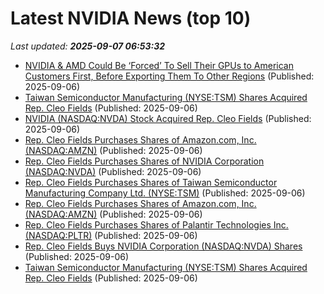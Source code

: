 # Latest NVIDIA News (top 10)
_Last updated: **2025-09-07 06:53:32**_

- [NVIDIA & AMD Could Be ‘Forced’ To Sell Their GPUs to American Customers First, Before Exporting Them To Other Regions](https://wccftech.com/nvidia-amd-could-be-forced-to-sell-their-gpus-to-american-customers-first/) (Published: 2025-09-06)
- [Taiwan Semiconductor Manufacturing (NYSE:TSM) Shares Acquired Rep. Cleo Fields](https://www.etfdailynews.com/2025/09/06/taiwan-semiconductor-manufacturing-nysetsm-shares-acquired-rep-cleo-fields-2/) (Published: 2025-09-06)
- [NVIDIA (NASDAQ:NVDA) Stock Acquired Rep. Cleo Fields](https://www.etfdailynews.com/2025/09/06/nvidia-nasdaqnvda-stock-acquired-rep-cleo-fields-4/) (Published: 2025-09-06)
- [Rep. Cleo Fields Purchases Shares of Amazon.com, Inc. (NASDAQ:AMZN)](https://www.etfdailynews.com/2025/09/06/rep-cleo-fields-purchases-shares-of-amazon-com-inc-nasdaqamzn-2/) (Published: 2025-09-06)
- [Rep. Cleo Fields Purchases Shares of NVIDIA Corporation (NASDAQ:NVDA)](https://www.etfdailynews.com/2025/09/06/rep-cleo-fields-purchases-shares-of-nvidia-corporation-nasdaqnvda-6/) (Published: 2025-09-06)
- [Rep. Cleo Fields Purchases Shares of Taiwan Semiconductor Manufacturing Company Ltd. (NYSE:TSM)](https://www.etfdailynews.com/2025/09/06/rep-cleo-fields-purchases-shares-of-taiwan-semiconductor-manufacturing-company-ltd-nysetsm-2/) (Published: 2025-09-06)
- [Rep. Cleo Fields Purchases Shares of Amazon.com, Inc. (NASDAQ:AMZN)](https://www.etfdailynews.com/2025/09/06/rep-cleo-fields-purchases-shares-of-amazon-com-inc-nasdaqamzn-3/) (Published: 2025-09-06)
- [Rep. Cleo Fields Purchases Shares of Palantir Technologies Inc. (NASDAQ:PLTR)](https://www.etfdailynews.com/2025/09/06/rep-cleo-fields-purchases-shares-of-palantir-technologies-inc-nasdaqpltr/) (Published: 2025-09-06)
- [Rep. Cleo Fields Buys NVIDIA Corporation (NASDAQ:NVDA) Shares](https://www.etfdailynews.com/2025/09/06/rep-cleo-fields-buys-nvidia-corporation-nasdaqnvda-shares-3/) (Published: 2025-09-06)
- [Taiwan Semiconductor Manufacturing (NYSE:TSM) Shares Acquired Rep. Cleo Fields](https://www.etfdailynews.com/2025/09/06/taiwan-semiconductor-manufacturing-nysetsm-shares-acquired-rep-cleo-fields/) (Published: 2025-09-06)
